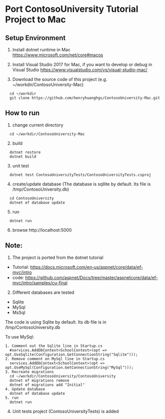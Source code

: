 # Port ContosoUniversity Tutorial Project to Mac

## Setup Environment

1. Install dotnet runtime in Mac
  https://www.microsoft.com/net/core#macos

2. Install Visual Studio 2017 for Mac, if you want to develop or debug in Visual Studio
  https://www.visualstudio.com/vs/visual-studio-mac/

3. Download the source code of this project (e.g. ~/workdir/ContosoUniversity-Mac)
```
  cd ~/workdir
  git clone https://github.com/henryhuanghgs/ContosoUniversity-Mac.git
```
## How to run
1. change current directory
```
  cd ~/workdir/ContosoUniversity-Mac
```
2. build
```
  dotnet restore
  dotnet build
```
3. unit test
```
  dotnet test ContosoUniversityTests/ContosoUniversityTests.csproj
```
4. create/update database (The database is sqllite by default. Its file is /tmp/ContosoUniversity.db)
```
  cd ContosoUniversity
  dotnet ef database update
```
5. run
```
  dotnet run
```
6. browse
  http://localhost:5000


## Note:
1. The project is ported from the dotnet tutorial 
  * Tutorial: https://docs.microsoft.com/en-us/aspnet/core/data/ef-mvc/intro
  * code: https://github.com/aspnet/Docs/tree/master/aspnetcore/data/ef-mvc/intro/samples/cu-final

2. Different databases are tested
  * Sqlite
  * MySql
  * MsSql

  The code is using Sqlite by default. Its db file is in /tmp/ContosoUniversity.db

  To use MySql:
  
    1. Comment out the Sqlite line in Startup.cs    
      #services.AddDbContext<SchoolContext>(opt => opt.UseSqlite(Configuration.GetConnectionString("Sqlite")));
    2. Remove comment on MySql line in Startup.cs
      services.AddDbContext<SchoolContext>(opt => opt.UseMySql(Configuration.GetConnectionString("MySql")));
    3. Recreate migrations
      cd ~/workdir/ContosoUniversity/ContosoUniversity
      dotnet ef migrations remove
      dotnet ef migrations add "Initial"
    4. Update database
      dotnet ef database update
    5. run
      dotnet run
      
4. Unit tests project (ContosoUniversityTests) is added



